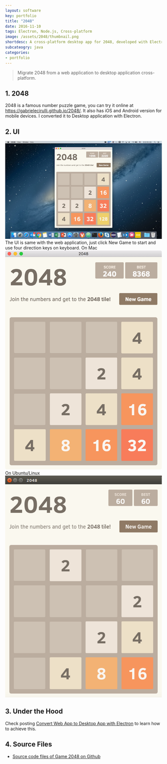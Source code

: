 ```yaml
---
layout: software
key: portfolio
title: "2048"
date: 2016-11-10
tags: Electron, Node.js, Cross-platform
image: /assets/2048/thumbnail.png
shortdesc: A cross-platform desktop app for 2048, developed with Electron and Node.js
subcateogry: java
categories:
- portfolio
---
```


> Migrate 2048 from a web application to desktop application cross-platform.

## 1. 2048
2048 is a famous number puzzle game, you can try it online at https://gabrielecirulli.github.io/2048/. It also has iOS and Android version for mobile devices. I converted it to Desktop application with Electron.

## 2. UI
![image](/assets/2048/2048.png)  
The UI is same with the web application, just click New Game to start and use four direction keys on keyboard.
On Mac
![image](/assets/2048/mac.png)  
On Ubuntu/Linux
![image](/assets/2048/linux.png)  

## 3. Under the Hood
Check posting [Convert Web App to Desktop App with Electron](http://jojozhuang.github.io/blog/2016/11/08/convert-web-app-to-desktop-app-with-electron/) to learn how to achieve this.

## 4. Source Files
* [Source code files of Game 2048 on Github](https://github.com/jojozhuang/Portfolio/tree/master/Game2048)
